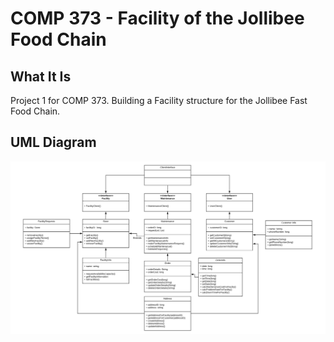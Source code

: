 # COMP 373 - Facility of the Jollibee Food Chain
## What It Is
Project 1 for COMP 373. Building a Facility structure for the Jollibee Fast Food Chain. 
## UML Diagram
![UML Diagram](docs/UML.png)

